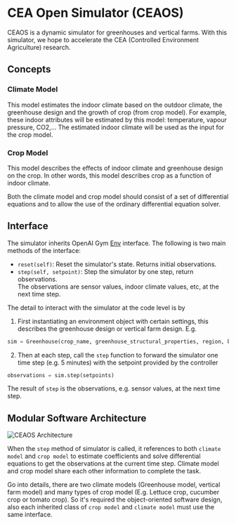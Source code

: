 # CEA Open Simulator (CEAOS)
CEAOS is a dynamic simulator for greenhouses and vertical farms. With this simulator, we hope to accelerate the CEA (Controlled Environment Agriculture) research.

## Concepts  
### Climate Model  
This model estimates the indoor climate based on the outdoor climate, the greenhouse design and the growth of crop (from crop model). For example, these indoor attributes will be estimated by this model: temperature, vapour pressure, CO2,... The estimated indoor climate will be used as the input for the crop model.  

### Crop Model  
This model describes the effects of indoor climate and greenhouse design on the crop. In other words, this model describes crop as a function of indoor climate.  

Both the climate model and crop model should consist of a set of differential equations and to allow the use of the ordinary differential equation solver.


## Interface  
The simulator inherits OpenAI Gym [Env](https://github.com/openai/gym/blob/master/gym/core.py) interface. The following is two main methods of the interface:  
 - `reset(self)`: Reset the simulator's state. Returns initial observations.
 - `step(self, setpoint)`: Step the simulator by one step, return observations.  
 The observations are sensor values, indoor climate values, etc, at the next time step.

The detail to interact with the simulator at the code level is by  
1. First instantiating an environment object with certain settings, this describes the greenhouse design or vertical farm design. E.g.
```python
sim = Greenhouse(crop_name, greenhouse_structural_properties, region, begin_time, end_time, time_step=5, ...)
```

2. Then at each step, call the `step` function to forward the simulator one time step (e.g. 5 minutes) with the setpoint provided by the controller
```python
observations = sim.step(setpoints)
```
The result of `step` is the observations, e.g. sensor values, at the next time step.

## Modular Software Architecture
![CEAOS Architecture](https://i.imgur.com/CvJ3mi6.png)

When the `step` method of simulator is called, it references to both `climate model` and `crop model` to estimate coefficients and solve differential equations to get the observations at the current time step. Climate model and crop model share each other information to complete the task. 

Go into details, there are two climate models (Greenhouse model, vertical farm model) and many types of crop model (E.g. Lettuce crop, cucumber crop or tomato crop). So it's required the object-oriented software design, also each inherited class of `crop model` and `climate model` must use the same interface.